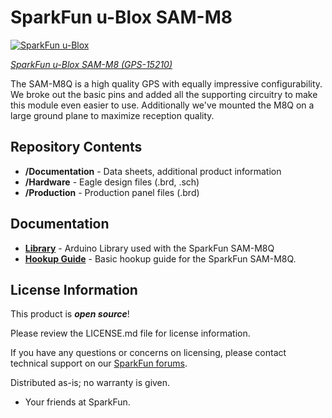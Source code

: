 SparkFun u-Blox SAM-M8
========================================

[![SparkFun u-Blox](https://cdn.sparkfun.com/assets/parts/1/3/6/4/8/15210-SparkFun_GPS_Breakout_-_Chip_Antenna__SAM-M8Q__Qwiic_-01.jpg)](https://www.sparkfun.com/products/15210)

[*SparkFun u-Blox SAM-M8 (GPS-15210)*](https://www.sparkfun.com/products/15210)

The SAM-M8Q is a high quality GPS with equally impressive configurability.  We broke out the basic pins and added all the supporting circuitry to make this module even easier to use.  Additionally we've mounted the M8Q on a large ground plane to maximize reception quality.

Repository Contents
-------------------

* **/Documentation** - Data sheets, additional product information
* **/Hardware** - Eagle design files (.brd, .sch)
* **/Production** - Production panel files (.brd)

Documentation
--------------
* **[Library](https://github.com/sparkfun/SparkFun_Ublox_Arduino_Library)** - Arduino Library used with the SparkFun SAM-M8Q 
* **[Hookup Guide](https://learn.sparkfun.com/tutorials/sparkfun-gps-breakout-zoe-m8q-and-sam-m8q-hookup-guide)** - Basic hookup guide for the SparkFun SAM-M8Q.

License Information
-------------------

This product is _**open source**_! 

Please review the LICENSE.md file for license information. 

If you have any questions or concerns on licensing, please contact technical support on our [SparkFun forums](https://forum.sparkfun.com/viewforum.php?f=152).

Distributed as-is; no warranty is given.

- Your friends at SparkFun.

_<COLLABORATION CREDIT>_


